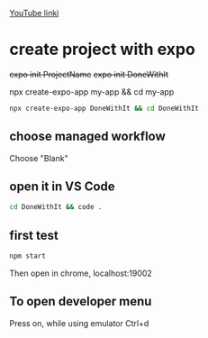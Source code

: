[YouTube linki](https://youtube.com/watch?v=0-S5a0eXPoc&feature=shares)

#  create project with expo

~~expo init ProjectName~~
~~expo init DoneWithIt~~


npx create-expo-app my-app && cd my-app
```.sh
npx create-expo-app DoneWithIt && cd DoneWithIt
```

## choose managed workflow

Choose "Blank"

## open it in VS Code

```.sh
cd DoneWithIt && code .
```

## first test
```.sh
npm start
```
Then open in chrome, localhost:19002


## To open developer menu
Press on, while using emulator 
Ctrl+d
